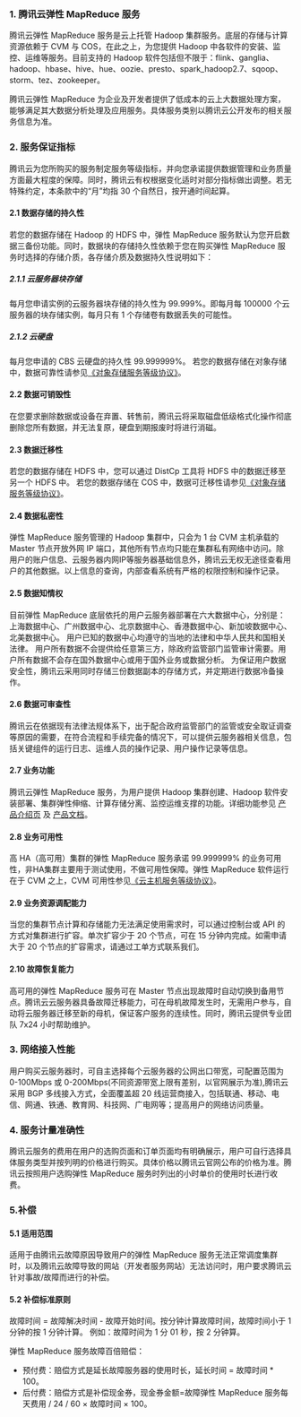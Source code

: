 ### 1. 腾讯云弹性 MapReduce 服务
腾讯云弹性 MapReduce 服务是云上托管 Hadoop 集群服务。底层的存储与计算资源依赖于 CVM 与 COS，在此之上，为您提供 Hadoop 中各软件的安装、监控、运维等服务。目前支持的 Hadoop 软件包括但不限于：flink、ganglia、hadoop、hbase、hive、hue、oozie、presto、spark_hadoop2.7、sqoop、storm、tez、zookeeper。

腾讯云弹性 MapReduce 为企业及开发者提供了低成本的云上大数据处理方案，能够满足其大数据分析处理及应用服务。具体服务类别以腾讯云公开发布的相关服务信息为准。

### 2. 服务保证指标
腾讯云为您所购买的服务制定服务等级指标，并向您承诺提供数据管理和业务质量方面最大程度的保障。同时，腾讯云有权根据变化适时对部分指标做出调整。若无特殊约定，本条款中的“月”均指 30 个自然日，按开通时间起算。

#### 2.1 数据存储的持久性
若您的数据存储在 Hadoop 的 HDFS 中，弹性 MapReduce 服务默认为您开启数据三备份功能。同时，数据块的存储持久性依赖于您在购买弹性 MapReduce 服务时选择的存储介质，各存储介质及数据持久性说明如下：

##### 2.1.1 云服务器块存储
每月您申请实例的云服务器块存储的持久性为 99.999%。即每月每 100000 个云服务器的块存储实例，每月只有 1 个存储卷有数据丢失的可能性。
##### 2.1.2 云硬盘
每月您申请的 CBS 云硬盘的持久性 99.999999%。
若您的数据存储在对象存储中，数据可靠性请参见[《对象存储服务等级协议》](https://www.qcloud.com/document/product/436/6227)。

#### 2.2 数据可销毁性
在您要求删除数据或设备在弃置、转售前，腾讯云将采取磁盘低级格式化操作彻底删除您所有数据，并无法复原，硬盘到期报废时将进行消磁。

#### 2.3 数据迁移性
若您的数据存储在 HDFS 中，您可以通过 DistCp 工具将 HDFS 中的数据迁移至另一个 HDFS 中。
若您的数据存储在 COS 中，数据可迁移性请参见[《对象存储服务等级协议》](https://www.qcloud.com/document/product/436/6227)。

#### 2.4 数据私密性
弹性 MapReduce 服务管理的 Hadoop 集群中，只会为 1 台 CVM 主机承载的 Master 节点开放外网 IP 端口，其他所有节点均只能在集群私有网络中访问。除用户的账户信息、云服务器内网IP等服务器基础信息外，腾讯云无权无途径查看用户的其他数据。以上信息的查询，内部查看系统有严格的权限控制和操作记录。

#### 2.5 数据知情权
目前弹性 MapReduce 底层依托的用户云服务器部署在六大数据中心，分别是：上海数据中心、广州数据中心、北京数据中心、香港数据中心、新加坡数据中心、北美数据中心。
用户已知的数据中心均遵守的当地的法律和中华人民共和国相关法律。
用户所有数据不会提供给任意第三方，除政府监管部门监管审计需要。用户所有数据不会存在国外数据中心或用于国外业务或数据分析。
为保证用户数据安全性，腾讯云采用同时存储三份数据副本的存储方式，并定期进行数据冷备操作。

#### 2.6 数据可审查性
腾讯云在依据现有法律法规体系下，出于配合政府监管部门的监管或安全取证调查等原因的需要，在符合流程和手续完备的情况下，可以提供云服务器相关信息，包括关键组件的运行日志、运维人员的操作记录、用户操作记录等信息。

#### 2.7 业务功能
腾讯云弹性 MapReduce 服务，为用户提供 Hadoop 集群创建、Hadoop 软件安装部署、集群弹性伸缩、计算存储分离、监控运维支撑的功能。详细功能参见 [产品介绍页](https://www.qcloud.com/product/emr) 及 [产品文档](https://www.qcloud.com/document/product/589)。 

#### 2.8 业务可用性
高 HA（高可用）集群的弹性 MapReduce 服务承诺 99.999999% 的业务可用性，非HA集群主要用于测试使用，不做可用性保障。弹性 MapReduce 软件运行在于 CVM 之上，CVM 可用性参见[《云主机服务等级协议》](https://www.qcloud.com/document/product/301/1973)。

#### 2.9 业务资源调配能力
当您的集群节点计算和存储能力无法满足使用需求时，可以通过控制台或 API 的方式对集群进行扩容。单次扩容少于 20 个节点，可在 15 分钟内完成。如需申请大于 20 个节点的扩容需求，请通过工单方式联系我们。

#### 2.10 故障恢复能力
高可用的弹性 MapReduce 服务可在 Master 节点出现故障时自动切换到备用节点。腾讯云云服务器具备故障迁移能力，可在母机故障发生时，无需用户参与，自动将云服务器迁移至新的母机，保证客户服务的连续性。同时，腾讯云提供专业团队 7x24 小时帮助维护。

### 3. 网络接入性能
用户购买云服务器时，可自主选择每个云服务器的公网出口带宽，可配置范围为 0-100Mbps 或 0-200Mbps(不同资源带宽上限有差别，以官网展示为准),腾讯云采用 BGP 多线接入方式，全面覆盖超 20 线运营商接入，包括联通、移动、电信、网通、铁通、教育网、科技网、广电网等；提高用户的网络访问质量。

### 4. 服务计量准确性
腾讯云服务的费用在用户的选购页面和订单页面均有明确展示，用户可自行选择具体服务类型并按列明的价格进行购买。具体价格以腾讯云官网公布的价格为准。腾讯云按照用户选购弹性 MapReduce 服务时列出的小时单价的使用时长进行收费。

### 5.补偿
#### 5.1 适用范围
适用于由腾讯云故障原因导致用户的弹性 MapReduce 服务无法正常调度集群时，以及腾讯云故障导致的网站（开发者服务网站）无法访问时，用户要求腾讯云针对事故/故障而进行的补偿。

#### 5.2 补偿标准原则
故障时间 = 故障解决时间 - 故障开始时间。按分钟计算故障时间，故障时间小于 1 分钟的按 1 分钟计算。
例如：故障时间为 1 分 01 秒，按 2 分钟算。

弹性 MapReduce 服务故障百倍赔偿：
- 预付费：赔偿方式是延长故障服务器的使用时长，延长时间 = 故障时间 * 100。
- 后付费：赔偿方式是补偿现金券，现金券金额=故障弹性 MapReduce 服务每天费用 / 24 / 60 × 故障时间 × 100。


